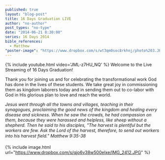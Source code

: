 ```yaml
---
published: true
layout: "blog-post"
title: 16 Days Graduation LIVE
author: "no-author"
post_types: "no-type"
date: "2014-06-21 8:30:00"
series: 16 Days 2014
bible_references: 
  - Matthew
"poster-image": "https://www.dropbox.com/s/wt3qm0soc8rkhnj/photo%203.JPG"
---
```


{% include youtube.html video='JML-z7HU_NQ' %}
Welcome to the Live Streaming of 16 Days Graduation!

Thank you for joining us and for celebrating the transformational work God has done in the lives of these students.  We take great joy in commissioning them as kingdom laborers today and in sending them out to co-labor with God in His glorious plan to love and reach the world.

*Jesus went through all the towns and villages, teaching in their synagogues, proclaiming the good news of the kingdom and healing every disease and sickness. When he saw the crowds, he had compassion on them, because they were harassed and helpless, like sheep without a shepherd. Then he said to his disciples, "The harvest is plentiful but the workers are few. Ask the Lord of the harvest, therefore, to send out workers into his harvest field." Matthew 9:35-38*

{% include image.html url="https://www.dropbox.com/s/qjo6v38w500elxe/IMG_2412.JPG" %}